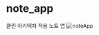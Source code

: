 # note_app
클린 아키텍처 적용 노트 앱
![noteApp](https://user-images.githubusercontent.com/103499251/209265254-6459d69d-089f-47d1-9dad-7c3bc01f75ba.gif)
